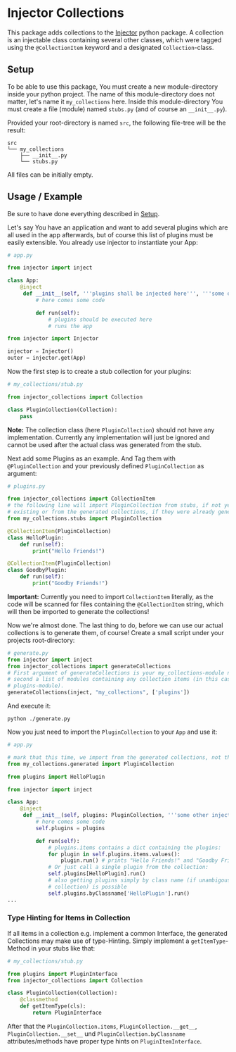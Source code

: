 # Injector Collections

This package adds collections to the
[Injector](https://github.com/python-injector/injector) python package. A
collection is an injectable class containing several other classes, which were
tagged using the `@CollectionItem` keyword and a designated `Collection`-class.

## Setup

To be able to use this package, You must create a new module-directory inside
your python project. The name of this module-directory does not matter, let's
name it `my_collections` here. Inside this module-directory You must create a
file (module) named `stubs.py` (and of course an `__init__.py`).

Provided your root-directory is named `src`, the following file-tree will be the
result:
```
src
└── my_collections
    ├── __init__.py
    └── stubs.py
```

All files can be initially empty.

## Usage / Example

Be sure to have done everything described in [Setup](#setup).

Let's say You have an application and want to add several plugins which are all
used in the app afterwards, but of course this list of plugins must be easily
extensible. You already use injector to instantiate your App:

```python
# app.py

from injector import inject

class App:
    @inject
     def __init__(self, '''plugins shall be injected here''', '''some other injected classes'''):
         # here comes some code

         def run(self):
             # plugins should be executed here
             # runs the app

from injector import Injector

injector = Injector()
outer = injector.get(App)
```

Now the first step is to create a stub collection for your plugins:
``` python
# my_collections/stub.py

from injector_collections import Collection

class PluginCollection(Collection):
    pass
```
**Note:** The collection class (here `PluginCollection`) should not have any
implementation. Currently any implementation will just be ignored and cannot be
used after the actual class was generated from the stub.

Next add some Plugins as an example. And Tag them with `@PluginCollection` and
your previously defined `PluginCollection` as argument:
```python
# plugins.py

from injector_collections import CollectionItem
# the following line will import PluginCollection from stubs, if not yet
# existing or from the generated collections, if they were already generated.
from my_collections.stubs import PluginCollection

@CollectionItem(PluginCollection)
class HelloPlugin:
    def run(self):
        print("Hello Friends!")

@CollectionItem(PluginCollection)
class GoodbyPlugin:
    def run(self):
        print("Goodby Friends!")
```

**Important:** Currently you need to import `CollectionItem` literally, as the
code will be scanned for files containing the `@CollectionItem` string, which
will then be imported to generate the collections!

Now we're almost done. The last thing to do, before we can use our actual
collections is to generate them, of course! Create a small script under your
projects root-directory:

```python
# generate.py
from injector import inject
from injector_collections import generateCollections
# First argument of generateCollections is your my_collections-module name, the
# second a list of modules containing any collection items (in this case your
# plugins-module).
generateCollections(inject, "my_collections", ['plugins'])
```

And execute it:
```
python ./generate.py
```

Now you just need to import the `PluginCollection` to your `App` and use it:

```python
# app.py

# mark that this time, we import from the generated collections, not the stubs!
from my_collections.generated import PluginCollection

from plugins import HelloPlugin

from injector import inject

class App:
    @inject
     def __init__(self, plugins: PluginCollection, '''some other injected classes'''):
         # here comes some code
         self.plugins = plugins

         def run(self):
             # plugins.items contains a dict containing the plugins:
             for plugin in self.plugins.items.values():
                 plugin.run() # prints "Hello Friends!" and "Goodby Friends!"
             # Or just call a single plugin from the collection:
             self.plugins[HelloPlugin].run()
             # also getting plugins simply by class name (if unambigous in this
             # collection) is possible
             self.plugins.byClassname['HelloPlugin'].run()
...
```

### Type Hinting for Items in Collection

If all items in a collection e.g. implement a common Interface, the generated
Collections may make use of type-Hinting. Simply implement a
`getItemType`-Method in your stubs like that:
``` python
# my_collections/stub.py

from plugins import PluginInterface
from injector_collections import Collection

class PluginCollection(Collection):
    @classmethod
    def getItemType(cls):
        return PluginInterface
```

After that the `PluginCollection.items`, `PluginCollection.__get__`,
`PluginCollection.__set__` und `PluginCollection.byClassname` attributes/methods
have proper type hints on `PluginItemInterface`.
